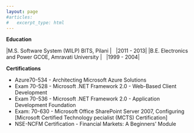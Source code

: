 ```yaml
---
layout: page
#articles:
#   excerpt_type: html
---
```

**Education**


|M.S. Software System (WILP) BITS, Pilani             |&nbsp;&nbsp;&nbsp;|2011 - 2013|
|B.E. Electronics and Power GCOE, Amravati University |&nbsp;&nbsp;&nbsp;|1999 - 2004|

**Certifications**
- Azure70-534 - Architecting Microsoft Azure Solutions
- Exam 70-528 - Microsoft .NET Framework 2.0 - Web-Based Client Development
- Exam 70-536 - Microsoft .NET Framework 2.0 - Application Development Foundation
- Exam: 70-630 - Microsoft Office SharePoint Server 2007, Configuring [Microsoft Certified Technology pecialist (MCTS) Certification]
- NSE-NCFM Certification - Financial Markets: A Beginners' Module
